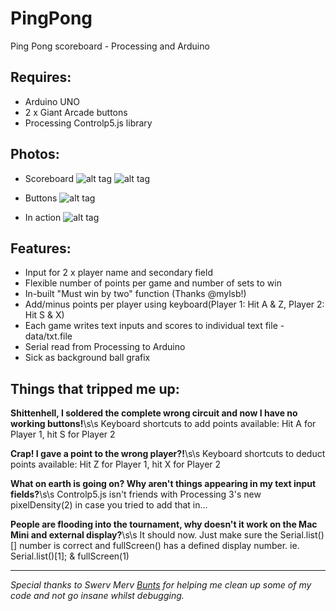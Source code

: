 # PingPong
Ping Pong scoreboard - Processing and Arduino

## Requires: 
- Arduino UNO
- 2 x Giant Arcade buttons
- Processing Controlp5.js library

## Photos:
- Scoreboard
![alt tag](https://raw.github.com/melaniehuang/PingPong/master/images/pong2.jpg)
![alt tag](https://raw.github.com/melaniehuang/PingPong/master/images/pong3.jpg)

- Buttons
![alt tag](https://raw.github.com/melaniehuang/PingPong/master/images/pong1.jpg)

- In action
![alt tag](https://raw.github.com/melaniehuang/PingPong/master/images/pong4.jpg)

## Features:
- Input for 2 x player name and secondary field
- Flexible number of points per game and number of sets to win
- In-built "Must win by two" function (Thanks @mylsb!)
- Add/minus points per player using keyboard(Player 1: Hit A & Z, Player 2: Hit S & X)
- Each game writes text inputs and scores to individual text file - data/txt.file
- Serial read from Processing to Arduino
- Sick as background ball grafix

## Things that tripped me up:
**Shittenhell, I soldered the complete wrong circuit and now I have no working buttons!**\s\s
Keyboard shortcuts to add points available: Hit A for Player 1, hit S for Player 2

**Crap! I gave a point to the wrong player?!**\s\s
Keyboard shortcuts to deduct points available: Hit Z for Player 1, hit X for Player 2

**What on earth is going on? Why aren't things appearing in my text input fields?**\s\s
Controlp5.js isn't friends with Processing 3's new pixelDensity(2) in case you tried to add that in...

**People are flooding into the tournament, why doesn't it work on the Mac Mini and external display?**\s\s
It should now. Just make sure the Serial.list()[] number is correct and fullScreen() has a defined display number. ie. Serial.list()[1]; & fullScreen(1)


------

*Special thanks to Swerv Merv [Bunts](https://github.com/buntine) for helping me clean up some of my code and not go insane whilst debugging.*
